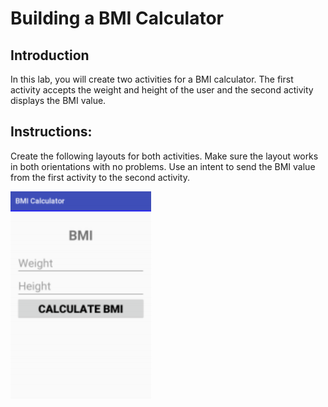 # Building a BMI Calculator

## Introduction
In this lab, you will create two activities for a BMI calculator. The first activity accepts the weight and 
height of the user and the second activity displays the BMI value.

## Instructions:
Create the following layouts for both activities. Make sure the layout works in both orientations with no 
problems. Use an intent to send the BMI value from the first activity to the second activity.

![](1.PNG)

